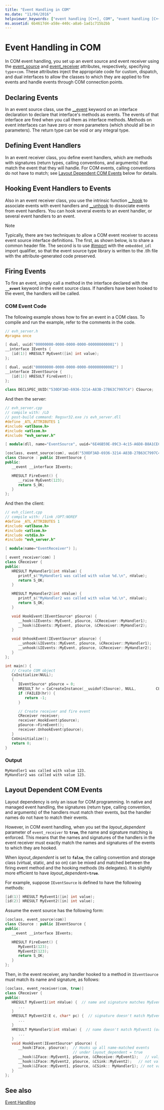 ```yaml
---
title: "Event Handling in COM"
ms.date: "11/04/2016"
helpviewer_keywords: ["event handling [C++], COM", "event handling [C++], about event handling", "declaring events", "event handlers [C++], COM", "event handlers", "COM, events", "event receivers, in event handling", "event handling [C++]", "hooking events", "event receivers, name and signature matching", "event sources, in event handling", "declaring events, in COM", "declaring events, event handling in COM"]
ms.assetid: 6b4617d4-a58e-440c-a8a6-1ad1c715b2bb
---
```

# Event Handling in COM

In COM event handling, you set up an event source and event receiver using the [event_source](../windows/attributes/event-source.md) and [event_receiver](../windows/attributes/event-receiver.md) attributes, respectively, specifying `type`=`com`. These attributes inject the appropriate code for custom, dispatch, and dual interfaces to allow the classes to which they are applied to fire events and handle events through COM connection points.

## Declaring Events

In an event source class, use the [__event](../cpp/event.md) keyword on an interface declaration to declare that interface's methods as events. The events of that interface are fired when you call them as interface methods. Methods on event interfaces can have zero or more parameters (which should all be *in* parameters). The return type can be void or any integral type.

## Defining Event Handlers

In an event receiver class, you define event handlers, which are methods with signatures (return types, calling conventions, and arguments) that match the event that they will handle. For COM events, calling conventions do not have to match; see [Layout Dependent COM Events](#vcconeventhandlingincomanchorlayoutdependentcomevents) below for details.

## Hooking Event Handlers to Events

Also in an event receiver class, you use the intrinsic function [__hook](../cpp/hook.md) to associate events with event handlers and [__unhook](../cpp/unhook.md) to dissociate events from event handlers. You can hook several events to an event handler, or several event handlers to an event.

> [!NOTE]
> Typically, there are two techniques to allow a COM event receiver to access event source interface definitions. The first, as shown below, is to share a common header file. The second is to use [#import](../preprocessor/hash-import-directive-cpp.md) with the `embedded_idl` import qualifier, so that the event source type library is written to the .tlh file with the attribute-generated code preserved.

## Firing Events

To fire an event, simply call a method in the interface declared with the **`__event`** keyword in the event source class. If handlers have been hooked to the event, the handlers will be called.

### COM Event Code

The following example shows how to fire an event in a COM class. To compile and run the example, refer to the comments in the code.

```cpp
// evh_server.h
#pragma once

[ dual, uuid("00000000-0000-0000-0000-000000000001") ]
__interface IEvents {
   [id(1)] HRESULT MyEvent([in] int value);
};

[ dual, uuid("00000000-0000-0000-0000-000000000002") ]
__interface IEventSource {
   [id(1)] HRESULT FireEvent();
};

class DECLSPEC_UUID("530DF3AD-6936-3214-A83B-27B63C7997C4") CSource;
```

And then the server:

```cpp
// evh_server.cpp
// compile with: /LD
// post-build command: Regsvr32.exe /s evh_server.dll
#define _ATL_ATTRIBUTES 1
#include <atlbase.h>
#include <atlcom.h>
#include "evh_server.h"

[ module(dll, name="EventSource", uuid="6E46B59E-89C3-4c15-A6D8-B8A1CEC98830") ];

[coclass, event_source(com), uuid("530DF3AD-6936-3214-A83B-27B63C7997C4")]
class CSource : public IEventSource {
public:
   __event __interface IEvents;

   HRESULT FireEvent() {
      __raise MyEvent(123);
      return S_OK;
   }
};
```

And then the client:

```cpp
// evh_client.cpp
// compile with: /link /OPT:NOREF
#define _ATL_ATTRIBUTES 1
#include <atlbase.h>
#include <atlcom.h>
#include <stdio.h>
#include "evh_server.h"

[ module(name="EventReceiver") ];

[ event_receiver(com) ]
class CReceiver {
public:
   HRESULT MyHandler1(int nValue) {
      printf_s("MyHandler1 was called with value %d.\n", nValue);
      return S_OK;
   }

   HRESULT MyHandler2(int nValue) {
      printf_s("MyHandler2 was called with value %d.\n", nValue);
      return S_OK;
   }

   void HookEvent(IEventSource* pSource) {
      __hook(&IEvents::MyEvent, pSource, &CReceiver::MyHandler1);
      __hook(&IEvents::MyEvent, pSource, &CReceiver::MyHandler2);
   }

   void UnhookEvent(IEventSource* pSource) {
      __unhook(&IEvents::MyEvent, pSource, &CReceiver::MyHandler1);
      __unhook(&IEvents::MyEvent, pSource, &CReceiver::MyHandler2);
   }
};

int main() {
   // Create COM object
   CoInitialize(NULL);
   {
      IEventSource* pSource = 0;
      HRESULT hr = CoCreateInstance(__uuidof(CSource), NULL,         CLSCTX_ALL, __uuidof(IEventSource), (void **) &pSource);
      if (FAILED(hr)) {
         return -1;
      }

      // Create receiver and fire event
      CReceiver receiver;
      receiver.HookEvent(pSource);
      pSource->FireEvent();
      receiver.UnhookEvent(pSource);
   }
   CoUninitialize();
   return 0;
}
```

### Output

```Output
MyHandler1 was called with value 123.
MyHandler2 was called with value 123.
```

## <a name="vcconeventhandlingincomanchorlayoutdependentcomevents"></a> Layout Dependent COM Events

Layout dependency is only an issue for COM programming. In native and managed event handling, the signatures (return type, calling convention, and arguments) of the handlers must match their events, but the handler names do not have to match their events.

However, in COM event handling, when you set the *layout_dependent* parameter of `event_receiver` to **`true`**, the name and signature matching is enforced. This means that the names and signatures of the handlers in the event receiver must exactly match the names and signatures of the events to which they are hooked.

When *layout_dependent* is set to **`false`**, the calling convention and storage class (virtual, static, and so on) can be mixed and matched between the firing event method and the hooking methods (its delegates). It is slightly more efficient to have *layout_dependent*=**`true`**.

For example, suppose `IEventSource` is defined to have the following methods:

```cpp
[id(1)] HRESULT MyEvent1([in] int value);
[id(2)] HRESULT MyEvent2([in] int value);
```

Assume the event source has the following form:

```cpp
[coclass, event_source(com)]
class CSource : public IEventSource {
public:
   __event __interface IEvents;

   HRESULT FireEvent() {
      MyEvent1(123);
      MyEvent2(123);
      return S_OK;
   }
};
```

Then, in the event receiver, any handler hooked to a method in `IEventSource` must match its name and signature, as follows:

```cpp
[coclass, event_receiver(com, true)]
class CReceiver {
public:
   HRESULT MyEvent1(int nValue) {  // name and signature matches MyEvent1
      ...
   }
   HRESULT MyEvent2(E c, char* pc) {  // signature doesn't match MyEvent2
      ...
   }
   HRESULT MyHandler1(int nValue) {  // name doesn't match MyEvent1 (or 2)
      ...
   }
   void HookEvent(IEventSource* pSource) {
      __hook(IFace, pSource);  // Hooks up all name-matched events
                               // under layout_dependent = true
      __hook(&IFace::MyEvent1, pSource, &CReceive::MyEvent1);   // valid
      __hook(&IFace::MyEvent2, pSource, &CSink::MyEvent2);   // not valid
      __hook(&IFace::MyEvent1, pSource, &CSink:: MyHandler1); // not valid
   }
};
```

## See also

[Event Handling](../cpp/event-handling.md)
